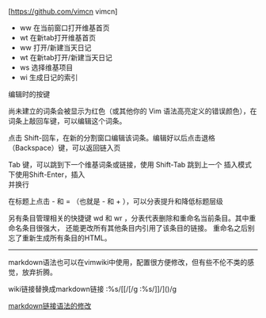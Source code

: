 
[https://github.com/vimcn vimcn]

- <leader>ww 在当前窗口打开维基首页
- <leader>wt 在新tab打开维基首页
- <leader>w<leader>w 打开/新建当天日记
- <leader>w<keader>t 在新tab打开/新建当天日记
- <leader>ws 选择维基项目
- <leader>w<leader>i 生成日记的索引


编辑时的按键

尚未建立的词条会被显示为红色（或其他你的 Vim 语法高亮定义的错误颜色），在词条上敲回车键，可以编辑这个词条。<br/>  

点击 Shift-回车，在新的分割窗口编辑该词条。编辑好以后点击退格（Backspace）键，可以返回链入页 

Tab 键，可以跳到下一个维基词条或链接，使用 Shift-Tab 跳到上一个 插入模式下使用Shift-Enter，插入 <br> 并换行

在标题上点击 - 和 = （也就是 - 和 + ），可以分表提升和降低标题层级

另有条目管理相关的快捷键 <leader>wd 和 <leader>wr ，分表代表删除和重命名当前条目。其中重命名条目很强大，
还能更改所有其他条目内引用了该条目的链接。 重命名之后别忘了重新生成所有条目的HTML。 

----
markdown语法也可以在vimwiki中使用，配置很方便修改，但有些不伦不类的感觉，放弃折腾。

wiki链接替换成markdown链接
:%s/\[\[/\[/g
:%s/\]\]/\]\()/g

[markdown链接语法的修改](vimwiki_markdown_link_modify.patch)
